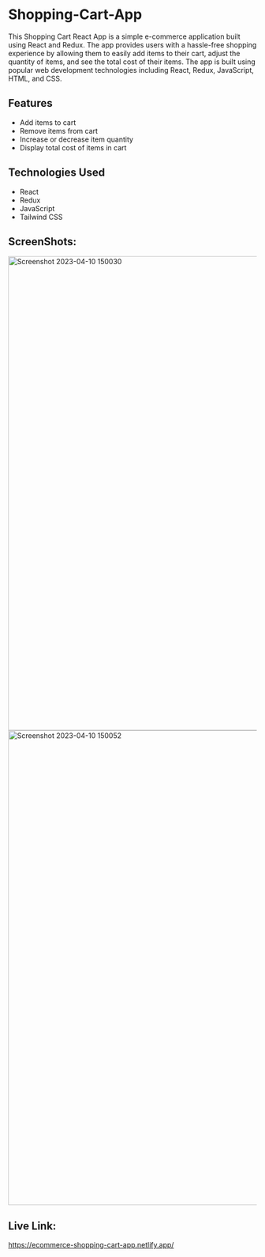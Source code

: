 # Shopping-Cart-App
This Shopping Cart React App is a simple e-commerce application built using React and Redux. The app provides users with a hassle-free shopping experience by allowing them to easily add items to their cart, adjust the quantity of items, and see the total cost of their items. The app is built using popular web development technologies including React, Redux, JavaScript, HTML, and CSS.

## Features
* Add items to cart
* Remove items from cart
* Increase or decrease item quantity
* Display total cost of items in cart

## Technologies Used
* React
* Redux
* JavaScript
* Tailwind CSS

## ScreenShots:
<img width="959" alt="Screenshot 2023-04-10 150030" src="https://user-images.githubusercontent.com/87274294/230875323-7a37edce-66d6-4bfd-af32-7f1f5ee415ca.png">
<img width="960" alt="Screenshot 2023-04-10 150052" src="https://user-images.githubusercontent.com/87274294/230875334-cfc4d706-0234-443c-a4f8-697e20d17b65.png">


## Live Link:
https://ecommerce-shopping-cart-app.netlify.app/
